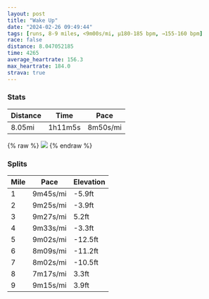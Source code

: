 ```yaml
---
layout: post
title: "Wake Up"
date: "2024-02-26 09:49:44"
tags: [runs, 8-9 miles, <9m00s/mi, μ180-185 bpm, →155-160 bpm]
race: false
distance: 8.047052185
time: 4265
average_heartrate: 156.3
max_heartrate: 184.0
strava: true
---
```


### Stats

| Distance | Time | Pace |
|----------|------|------|
|8.05mi|1h11m5s|8m50s/mi|

{% raw %}
<img src='https://maps.googleapis.com/maps/api/staticmap?maptype=roadmap&path=enc:a`wwFrvtbMMCJ@I?CFBAFN@^AVC?c@g@[}@[Y[Py@@CVQLQT@LKXGd@Af@Sr@?t@_@vAEh@OZG^dCxA`Ab@fAv@ZFz@z@|@f@`@^tA|@b@Pd@Fj@hA`Cv@vBZRNpA\xAj@fALnCEj@Bb@DdBv@b@ELQ^Qb@Gf@DLIZmBLY|@FHCPH`@DnASx@T~@a@^I^@p@S`AHpBEfB`@r@p@x@f@d@RnAZ|@ElAYb@PHJv@Tv@dA`Af@jBPnBJp@Rx@f@rALp@b@fAh@lF^xAAhBFlBLx@LdDDr@FtBH`@Mf@?nAPf@?jBRz@?dBXd@GxABnDV`@Ad@R^Bd@Mb@Ur@IZM`CHtAKb@^XLt@Pz@^`@HdAFfB@lBR~A`@vADtBZzBLRH~AHxDp@nEf@n@ZzDVpAVvAN~Bd@BF?nASjDAj@Ld@R`@Il@KZ@dAGLKbBUl@@NBBtCLPHf@JjBJ`@Hh@ElBThAd@d@BPHb@|@LBFPd@XHCTg@\OTFLEx@s@ZiA`@QPs@`@g@@QGAEDDBG@\Jd@t@b@@Vz@n@vAVd@fAl@TVNGxAh@nATrA^NJf@DTEr@PVKh@@LMVExBr@`@CJO^QHQ?QPQh@WpBfA`BNSSa@u@c@QKQc@FWT_@jAKf@QLcB[y@CAGKQoBQi@g@aAW[Oy@KcAByBSODWQWe@Sy@Bu@PkAOQg@QMOCOAH?Gg@W_@KkAE}@TS^In@?`ACd@Qv@WVm@EaAYU_ACCKLQIGOMAa@Lw@@cBTa@?qCS}Ba@iAIeDa@WQHoAJo@DiBJm@@c@Mk@?i@@i@NkADgCGSWKgAUcAIk@QeBAa@Jw@BcB_@sB{@}IqAgQoBqDMuD[{@C_Aa@a@CWKe@Ek@Ao@Wm@GuADg@Mm@FiAAM@WTiCF{BQkAAcAMk@BqDUuCWeDAuCS{Ni@yDgAeB{@cAM}Cm@y@Ii@OeBQyAg@kEKwAYe@O[SY_@QeAw@[YUaB[M@ITk@Wk@DyBW_Ai@s@SSD[\@XHP?NUdAUf@EFaAPgA\g@j@s@j@eAq@c@KsGCyDmAwBe@cCy@aAiAQA]Ou@k@SUe@W[]mBcAoBwAcBw@cC{Ae@a@OC@HVR\Hl@uB&key=AIzaSyC1MId7bFpkLXNAaYhBSTb8jLyiSqzbDtM&size=800x800&markers=color:yellow|label:S|40.75537,-74.00314&markers=color:green|label:F|40.756899999999966,-74.00467'>
{% endraw %}

### Splits

| Mile | Pace | Elevation |
|------|------|-----------|
|1|9m45s/mi|-5.9ft|
|2|9m25s/mi|-3.9ft|
|3|9m27s/mi|5.2ft|
|4|9m33s/mi|-3.3ft|
|5|9m02s/mi|-12.5ft|
|6|8m09s/mi|-11.2ft|
|7|8m02s/mi|-10.5ft|
|8|7m17s/mi|3.3ft|
|9|9m15s/mi|3.9ft|
